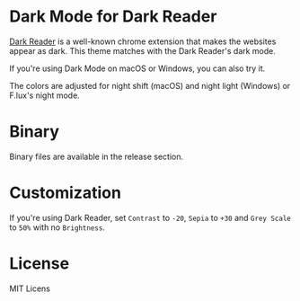 # Dark Mode for Dark Reader
[Dark Reader](https://github.com/darkreader/darkreader) is a well-known chrome extension
that makes the websites appear as dark. This theme matches with the Dark Reader's dark mode.

If you're using Dark Mode on macOS or Windows, you can also try it.

The colors are adjusted for night shift (macOS) and night light (Windows) or F.lux's night mode.

# Binary
Binary files are available in the release section.

# Customization
If you're using Dark Reader, set `Contrast` to `-20`, `Sepia` to `+30` and `Grey Scale` to `50%` with no `Brightness`.

# License
MIT Licens

